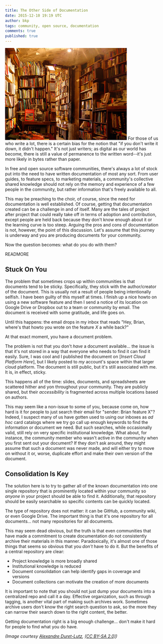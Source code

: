 ```yaml
---
title: The Other Side of Documentation
date: 2015-12-10 19:19 UTC
author: bkp
tags: community, open source, documentation
comments: true
published: true
---
```

![bookshelves](/images/blog/bookshelves.jpg) For those of us who write a lot, there is a certain bias for the notion that "if you don't write it down, it didn't happen." It's not just writers; as digital as our world has become, there is still a value of permanence to the written word--it's just more likely in bytes rather than paper.

In free and open source software communities, there's always a lot of stock put into the need to have written documentation of most any sort. From user guides, to feature specs, to marketing materials, a community's collective shared knowledge should not rely on the memory and experience of a few people in the community, but rather information that's freely available to all.

This may be preaching to the choir, of course, since the need for documentation is well established. Of course, getting that documentation created can be a challenge in and of itself. Many are the tales of project after project that could really take off in terms of adoption and contribution, except people are held back because they don't know enough about it or the learning curve is too steep. Arguing the pros and cons of documentation is not, however, the point of this discussion. Let's assume that this journey is underway and you are producing documents for your community.

Now the question becomes: what do you do with them?

READMORE

## Stuck On You

The problem that sometimes crops up within communities is that documents tend to be sticky. Specifically, they stick with the author/creator of the document. This is usually not a result of people being intentionally selfish. I have been guilty of this myself at times. I finish up a nice howto on using a new software feature and then I send a notice of its location on Google Drive or Dropbox out to a team or community by email. The document is received with some gratitude, and life goes on.

Until this happens: the email drops in my inbox that reads "Hey, Brian, where's that howto you wrote on the feature *X* a while back?"

At that exact moment, you have a document problem.

The problem is not that you don't *have* a document available... the issue is that it's not stored in a way that everyone who needs to find it can find it easily. Sure, I was cool and I published the document on [*Insert Cloud Platform Here*], but I likely posted to *my* account's space within that larger cloud platform. The document is still public, but it's still associated with me. It is, in effect, sticky.

This happens all of the time: slides, documents, and spreadsheets are scattered hither and yon throughout your community. They are publicly shared, but their *accessibility* is fragmented across multiple locations based on authors.

This may seem like a non-issue to some of you, because come on, how hard is it for people to just search their email for "sender: Brian feature X"? Indeed, I suspect many of us have gotten used to using our inboxes as *ad hoc* card catalogs where we try go call up enough keywords to find the information or document we need. But such searches, while occasionally valid, still rely on very specific institutional knowledge. What about, for instance, the community member who wasn't active in the community when you first sent out your document? If they don't ask around, they might assume that such a document was never made, and will either try to move on without it or, worse, duplicate effort and make their own version of the document.

## Consolidation Is Key

The solution here is to try to gather all of the known documentation into one single repository that is prominently located within your community so *anyone* in your project should be able to find it. Additionally, that repository should be easily searchable so specific contents can be quickly located.

The type of repository does not matter: it can be GitHub, a community wiki, or even Google Drive. The important thing is that it's one repository for all documents... not many repositories for all documents.

This may seem dead obvious, but the truth is that even communities that have made a commitment to create documentation do not consistently archive their materials in this manner. Paradoxically, it's almost one of those things that seems so obvious that you *don't* have to do it. But the benefits of a central repository are clear:

* Project knowledge is more broadly shared
* Institutional knowledge is reduced
* Document consolidation can help identify gaps in coverage and versions
* Document collections can motivate the creation of more documents

It is important to note that you should not just dump your documents into a centralized repo and call it a day. Effective organization, such as through tagging, is another vital part of making such archives work. Sometimes archive users don't know the right search question to ask, so the more they can narrow their search down to the right content, the better.

 Getting documentation right is a big enough challenge... don't make it hard for people to find what you do have.

 *(Image courtesy [Alexandre Duret-Lutz](https://www.flickr.com/photos/gadl/110845690), [(CC BY-SA 2.0)](https://creativecommons.org/licenses/by-sa/2.0/))*
